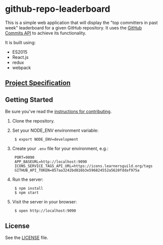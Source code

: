 # github-repo-leaderboard

This is a simple web application that will display the "top committers in past week" leaderboard for a given GitHub repository. It uses the [GitHub Commits API][github-commits-api] to achieve its functionality.

It is built using:

- ES2015
- React.js
- redux
- webpack


## [Project Specification](SPECIFICATION.md)

## Getting Started

Be sure you've read the [instructions for contributing](./CONTRIBUTING.md).

1. Clone the repository.
2. Set your NODE_ENV environment variable:

        $ export NODE_ENV=development

3. Create your `.env` file for your environment, e.g.:

        PORT=9090
        APP_BASEURL=http://localhost:9090
        ICONS_SERVICE_TAGS_API_URL=https://icons.learnersguild.org/tags
        GITHUB_API_TOKEN=857aa3242bd816b3e596824552a5620fddaf975a

4. Run the server:

        $ npm install
        $ npm start

5. Visit the server in your browser:

        $ open http://localhost:9090


## License

See the [LICENSE](./LICENSE) file.


<!-- external resources -->

[github-commits-api]: https://developer.github.com/v3/repos/commits/

